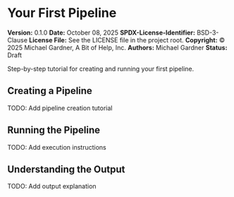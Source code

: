 # Your First Pipeline

**Version:** 0.1.0
**Date:** October 08, 2025
**SPDX-License-Identifier:** BSD-3-Clause
**License File:** See the LICENSE file in the project root.
**Copyright:** © 2025 Michael Gardner, A Bit of Help, Inc.
**Authors:** Michael Gardner
**Status:** Draft

Step-by-step tutorial for creating and running your first pipeline.

## Creating a Pipeline

TODO: Add pipeline creation tutorial

## Running the Pipeline

TODO: Add execution instructions

## Understanding the Output

TODO: Add output explanation
